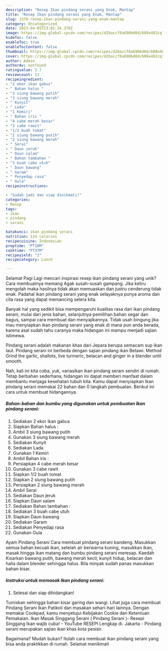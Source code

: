 ```yaml
---
description: "Resep Ikan pindang serani yang Enak, Mantap"
title: "Resep Ikan pindang serani yang Enak, Mantap"
slug: 1570-resep-ikan-pindang-serani-yang-enak-mantap
category: Uncategorized
date: 2023-04-05T23:01:34.370Z
image: https://img-global.cpcdn.com/recipes/d2baccf8a690bd0d/680x482cq70/ikan-pindang-serani-foto-resep-utama.jpg
hideToc: false
enableToc: true
enableTocContent: false
thumbnail: https://img-global.cpcdn.com/recipes/d2baccf8a690bd0d/680x482cq70/ikan-pindang-serani-foto-resep-utama.jpg
cover: https://img-global.cpcdn.com/recipes/d2baccf8a690bd0d/680x482cq70/ikan-pindang-serani-foto-resep-utama.jpg
author: Admin
authorAv: notfound
ratingvalue: 3.7
reviewcount: 21
recipeingredient:
- "2 ekor ikan gabus"
- " Bahan halus "
- "3 siung bawang putih"
- "3 siung bawang merah"
- " Kunyit"
- " Lada"
- "1 Kemiri"
- " Bahan iris "
- "4 cabe merah besar"
- "3 cabe rawit"
- "1/2 buah tomat"
- "2 siung bawang putih"
- "2 siung bawang merah"
- " Serai"
- " Daun jeruk"
- " Daun salam"
- " Bahan tambahan "
- "3 buah cabe utuh"
- " Daun bawang"
- " Garam"
- " Penyedap rasa"
- " Gula"
recipeinstructions:

- "Sudah jadi dan siap dinikmati!"
categories:
- Resep
tags:
- ikan
- pindang
- serani

katakunci: ikan pindang serani 
nutrition: 124 calories
recipecuisine: Indonesian
preptime: "PT10M"
cooktime: "PT37M"
recipeyield: "2"
recipecategory: Lunch

---
```



Selamat Pagi Lagi mencari inspirasi resep ikan pindang serani yang unik? Cara membuatnya memang Agak susah-susah gampang. Jika keliru mengolah maka hasilnya tidak akan memuaskan dan justru cenderung tidak enak. Padahal ikan pindang serani yang enak selayaknya punya aroma dan cita rasa yang dapat memancing selera kita.


Banyak hal yang sedikit bisa mempengaruhi kualitas rasa dari ikan pindang serani, mulai dari jenis bahan, selanjutnya pemilihan bahan segar dan bagus, sampai cara membuat dan menyajikannya. Tidak usah bingung jika mau menyiapkan ikan pindang serani yang enak di mana pun anda berada, karena asal sudah tahu caranya maka hidangan ini mampu menjadi sajian istimewa.

Pindang serani adalah makanan khas dari Jepara berupa semacam sup ikan laut. Pindang serani ini berbeda dengan sajian pindang ikan Betawi. Method Grind the garlic, shallots, live turmeric, belacan and ginger in a blender until smooth.


Nah, kali ini kita coba, yuk, variasikan ikan pindang serani sendiri di rumah. Tetap berbahan sederhana, hidangan ini dapat memberi manfaat dalam membantu menjaga kesehatan tubuh kita. Kamu dapat menyiapkan Ikan pindang serani memakai 22 bahan dan 0 langkah pembuatan. Berikut ini cara untuk membuat hidangannya.

<!--inarticleads1-->

##### Bahan-bahan dan bumbu yang digunakan untuk pembuatan Ikan pindang serani:

1. Sediakan 2 ekor ikan gabus
1. Siapkan  Bahan halus :
1. Ambil 3 siung bawang putih
1. Gunakan 3 siung bawang merah
1. Sediakan  Kunyit
1. Sediakan  Lada
1. Gunakan 1 Kemiri
1. Ambil  Bahan iris :
1. Persiapkan 4 cabe merah besar
1. Gunakan 3 cabe rawit
1. Siapkan 1/2 buah tomat
1. Siapkan 2 siung bawang putih
1. Persiapkan 2 siung bawang merah
1. Ambil  Serai
1. Sediakan  Daun jeruk
1. Siapkan  Daun salam
1. Sediakan  Bahan tambahan :
1. Sediakan 3 buah cabe utuh
1. Siapkan  Daun bawang
1. Sediakan  Garam
1. Sediakan  Penyedap rasa
1. Gunakan  Gula


Ayam Pindang Serani Cara membuat pindang serani bandeng. Masukkan semua bahan kecuali ikan, setelah air berwarna kuning, masukkan ikan, masak hingga ikan matang dan bumbu pindang serani meresap. Kaedah Kisarkan bawang putih, bawang merah kecil, kunyit hidup, belacan dan halia dalam blender sehingga halus. Bila minyak sudah panas masukkan bahan kisar. 

<!--inarticleads2-->

##### Instruksi untuk memasak Ikan pindang serani:


1. Selesai dan siap dihidangkan!

Tumiskan sehingga bahan kisar garing dan wangi. Lihat juga cara membuat Pindang Serani Ikan Patikoli dan masakan sehari-hari lainnya. Dengan memakai Cookpad, kamu menyetujui Kebijakan Cookie dan Ketentuan Pemakaian. Ikan Masak Singgang Serani ( Pindang Serani )- Resepi Singgang Ikan wajib cuba! - YouTube RESEPI Lengkap di. Jakarta - Pindang serani merupakan sajian ikan khas kota pesisir. 

Bagaimana? Mudah bukan? Itulah cara membuat ikan pindang serani yang bisa anda praktikkan di rumah. Selamat menikmati
